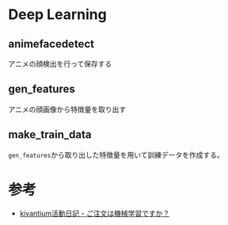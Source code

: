 # Deep Learning

## animefacedetect

アニメの顔検出を行って保存する

## gen_features

アニメの顔画像から特徴量を取り出す

## make_train_data

`gen_features`から取り出した特徴量を用いて訓練データを作成する。

# 参考
- [kivantium活動日記 - ご注文は機械学習ですか？](http://kivantium.hateblo.jp/entry/2014/11/25/230658)
